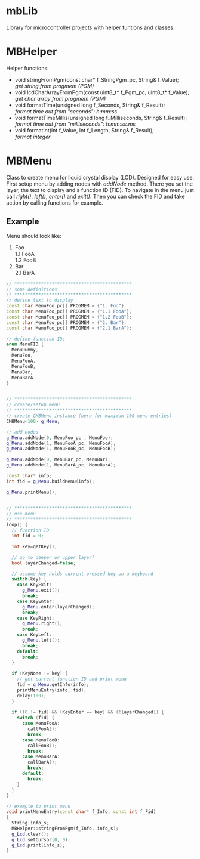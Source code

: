 # mbLib
Library for microcontroller projects with helper funtions and classes.

# MBHelper
Helper functions:
* void stringFromPgm(const char* f_StringPgm_pc, String& f_Value);<br>
  _get string from progmem (PGM)_
* void lcdCharArrayFromPgm(const uint8_t* f_Pgm_pc, uint8_t* f_Value);<br>
  _get char array from progmem (PGM)_
* void formatTime(unsigned long f_Seconds, String& f_Result);<br>
 _format time out from "seconds": h:mm:ss_
* void formatTimeMillis(unsigned long f_Milliseconds, String& f_Result);<br>
_format time out from "milliseconds": h:mm:ss.ms_
* void formatInt(int f_Value, int f_Length, String& f_Result);<br>
_format integer_

# MBMenu

Class to create menu for liquid crystal display (LCD). Designed for easy use.
First setup menu by adding nodes with _addNode_ method. There you set the layer, the text to display and a function ID (FID).
To navigate in the menu just call _right()_, _left()_, _enter()_ and _exit()_. Then you can check the FID and take action by calling functions for example.
 
## Example

Menu should look like:
1. Foo<br>
  1.1 FooA<br>
  1.2 FooB<br>
2. Bar<br>
  2.1 BarA<br>
  
```C++  
// ********************************************
// some definitions
// ********************************************
// define text to display
const char MenuFoo_pc[] PROGMEM = {"1. Foo"};
const char MenuFoo_pc[] PROGMEM = {"1.1 FooA"};
const char MenuFoo_pc[] PROGMEM = {"1.2 FooB"};
const char MenuFoo_pc[] PROGMEM = {"2. Bar"};
const char MenuFoo_pc[] PROGMEM = {"2.1 BarA"};

// define function IDs
enum MenuFID {
  MenuDummy,
  MenuFoo,
  MenuFooA,
  MenuFooB,
  MenuBar,
  MenuBarA
}


// ********************************************
// create/setup menu
// ********************************************
// create CMBMenu instance (here for maximum 100 menu entries)
CMBMenu<100> g_Menu;

// add nodes
g_Menu.addNode(0, MenuFoo_pc , MenuFoo);
g_Menu.addNode(1, MenuFooA_pc, MenuFooA);
g_Menu.addNode(1, MenuFooB_pc, MenuFooB);

g_Menu.addNode(0, MenuBar_pc, MenuBar);
g_Menu.addNode(1, MenuBarA_pc, MenuBarA);

const char* info;
int fid = g_Menu.buildMenu(info);

g_Menu.printMenu();


// ********************************************
// use menu
// ********************************************
loop() {
  // function ID
  int fid = 0;

  int key=getKey();

  // go to deeper or upper layer?
  bool layerChanged=false;

  // assume key holds current pressed key on a keyboard
  switch(key) {
    case KeyExit:
      g_Menu.exit();
      break;
    case KeyEnter:
      g_Menu.enter(layerChanged);
      break;
    case KeyRight:
      g_Menu.right();
      break;
    case KeyLeft:
      g_Menu.left();
      break;
    default:
      break;
  }
  
  if (KeyNone != key) {
    // get current function ID and print menu
    fid = g_Menu.getInfo(info);
    printMenuEntry(info, fid);
    delay(100);
  }
  
  if ((0 != fid) && (KeyEnter == key) && (!layerChanged)) {
    switch (fid) {
      case MenuFooA:
        callFooA();
        break;
      case MenuFooB:
        callFooB();
        break;
      case MenuBarA:
        callBarA();
        break;
      default:
        break;
    }
  }
}

// example to print menu
void printMenuEntry(const char* f_Info, const int f_Fid)
{
  String info_s;
  MBHelper::stringFromPgm(f_Info, info_s);
  g_Lcd.clear();
  g_Lcd.setCursor(0, 0);
  g_Lcd.print(info_s);
}
```


